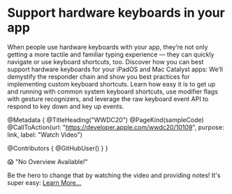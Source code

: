 # Support hardware keyboards in your app

When people use hardware keyboards with your app, they’re not only getting a more tactile and familiar typing experience — they can quickly navigate or use keyboard shortcuts, too. Discover how you can best support hardware keyboards for your iPadOS and Mac Catalyst apps: We’ll demystify the responder chain and show you best practices for implementing custom keyboard shortcuts. Learn how easy it is to get up and running with common system keyboard shortcuts, use modifier flags with gesture recognizers, and leverage the raw keyboard event API to respond to key down and key up events.

@Metadata {
   @TitleHeading("WWDC20")
   @PageKind(sampleCode)
   @CallToAction(url: "https://developer.apple.com/wwdc20/10109", purpose: link, label: "Watch Video")

   @Contributors {
      @GitHubUser(<replace this with your GitHub handle>)
   }
}

😱 "No Overview Available!"

Be the hero to change that by watching the video and providing notes! It's super easy:
 [Learn More…](https://wwdcnotes.github.io/WWDCNotes/documentation/wwdcnotes/contributing)
